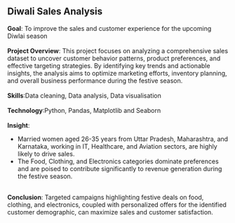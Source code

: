 ## Diwali Sales Analysis
<div><b>Goal</b>: To improve the sales and customer experience for the upcoming Diwlai season </div>
<br>
<div><b>Project Overview</b>: This project focuses on analyzing a comprehensive sales dataset to uncover customer behavior patterns, product preferences, and effective targeting strategies. By identifying key trends and actionable insights, the analysis aims to optimize marketing efforts, inventory planning, and overall business performance during the festive season.</div>
<br>
<div><b>Skills</b>:Data cleaning, Data analysis, Data visualisation</div>
<br>
<div><b>Technology</b>:Python, Pandas, Matplotlib and Seaborn</div>
<br>
<div><b>Insight</b>:
<ul>
<li>Married women aged 26-35 years from Uttar Pradesh, Maharashtra, and Karnataka, working in IT, Healthcare, and Aviation sectors, are highly likely to drive sales.</li>
<li>The Food, Clothing, and Electronics categories dominate preferences and are poised to contribute significantly to revenue generation during the festive season. </li>
</ul>  
</div>
<br>
<div><b>Conclusion</b>: Targeted campaigns highlighting festive deals on food, clothing, and electronics, coupled with personalized offers for the identified customer demographic, can maximize sales and customer satisfaction.</div>
